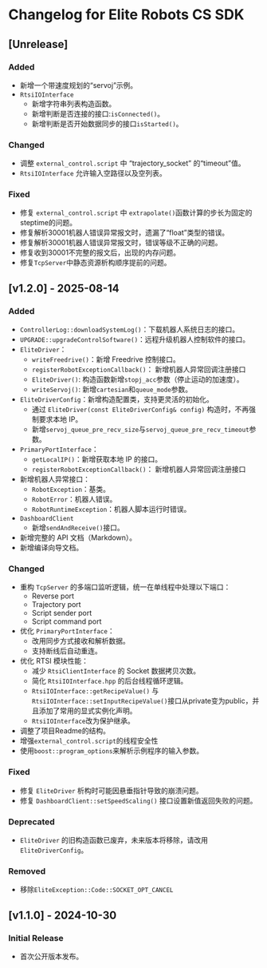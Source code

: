 # Changelog for Elite Robots CS SDK

## [Unrelease]

### Added
- 新增一个带速度规划的“servoj”示例。
- `RtsiIOInterface` 
  - 新增字符串列表构造函数。
  - 新增判断是否连接的接口:`isConnected()`。
  - 新增判断是否开始数据同步的接口`isStarted()`。

### Changed
- 调整 `external_control.script` 中 “trajectory_socket” 的“timeout”值。
- `RtsiIOInterface` 允许输入空路径以及空列表。

### Fixed
- 修复 `external_control.script` 中 `extrapolate()`函数计算的步长为固定的steptime的问题。
- 修复解析30001机器人错误异常报文时，遗漏了“float”类型的错误。
- 修复解析30001机器人错误异常报文时，错误等级不正确的问题。
- 修复收到30001不完整的报文后，出现的内存问题。
- 修复`TcpServer`中静态资源析构顺序提前的问题。

## [v1.2.0] - 2025-08-14

### Added
- `ControllerLog::downloadSystemLog()`：下载机器人系统日志的接口。
- `UPGRADE::upgradeControlSoftware()`：远程升级机器人控制软件的接口。
- `EliteDriver`：
  - `writeFreedrive()`：新增 Freedrive 控制接口。
  - `registerRobotExceptionCallback()`： 新增机器人异常回调注册接口
  - `EliteDriver()`: 构造函数新增`stopj_acc`参数（停止运动的加速度）。
  - `writeServoj()`: 新增`cartesian`和`queue_mode`参数。
- `EliteDriverConfig`：新增构造配置类，支持更灵活的初始化。
  - 通过 `EliteDriver(const EliteDriverConfig& config)` 构造时，不再强制要求本地 IP。
  - 新增`servoj_queue_pre_recv_size`与`servoj_queue_pre_recv_timeout`参数。
- `PrimaryPortInterface`：
  - `getLocalIP()`：新增获取本地 IP 的接口。
  - `registerRobotExceptionCallback()`： 新增机器人异常回调注册接口
- 新增机器人异常接口：
  - `RobotException`：基类。
  - `RobotError`：机器人错误。
  - `RobotRuntimeException`：机器人脚本运行时错误。
- `DashboardClient`
  - 新增`sendAndReceive()`接口。
- 新增完整的 API 文档（Markdown）。
- 新增编译向导文档。

### Changed
- 重构 `TcpServer` 的多端口监听逻辑，统一在单线程中处理以下端口：
  - Reverse port
  - Trajectory port
  - Script sender port
  - Script command port
- 优化 `PrimaryPortInterface`：
  - 改用同步方式接收和解析数据。
  - 支持断线后自动重连。
- 优化 RTSI 模块性能：
  - 减少 `RtsiClientInterface` 的 Socket 数据拷贝次数。
  - 简化 `RtsiIOInterface.hpp` 的后台线程循环逻辑。
  - `RtsiIOInterface::getRecipeValue()` 与 `RtsiIOInterface::setInputRecipeValue()`接口从private变为public，并且添加了常用的显式实例化声明。
  - `RtsiIOInterface`改为保护继承。
- 调整了项目Readme的结构。
- 增强`external_control.script`的线程安全性
- 使用`boost::program_options`来解析示例程序的输入参数。


### Fixed
- 修复 `EliteDriver` 析构时可能因悬垂指针导致的崩溃问题。
- 修复 `DashboardClient::setSpeedScaling()` 接口设置新值返回失败的问题。

### Deprecated
- `EliteDriver` 的旧构造函数已废弃，未来版本将移除，请改用 `EliteDriverConfig`。

### Removed
- 移除`EliteException::Code::SOCKET_OPT_CANCEL` 

## [v1.1.0] - 2024-10-30
### Initial Release
- 首次公开版本发布。